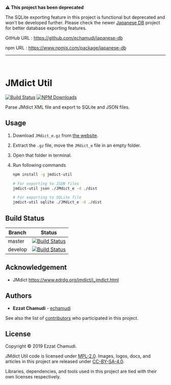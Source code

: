 **⚠️ This project has been deprecated**

The SQLite exporting feature in this project is functional but deprecated and won't be developed further. Please check the newer [Japanese DB](https://github.com/echamudi/japanese-db) project for better database exporting features.

GitHub URL : https://github.com/echamudi/japanese-db

npm URL : https://www.npmjs.com/package/japanese-db

-----
<br>

# JMdict Util

[![Build Status](https://travis-ci.org/echamudi/jmdict-util.svg?branch=master)](https://travis-ci.org/echamudi/jmdict-util) [![NPM Downloads](https://img.shields.io/npm/dm/jmdict-util?label=downloads)](https://www.npmjs.com/package/jmdict-util)

Parse JMdict XML file and export to SQLite and JSON files.

## Usage

1. Download `JMdict_e.gz` from [the website](http://www.edrdg.org/jmdict/edict_doc.html).

1. Extract the `.gz` file, move the `JMdict_e` file in an empty folder.

1. Open that folder in terminal.

1. Run following commands

    ```sh
    npm install -g jmdict-util

    # For exporting to JSON files
    jmdict-util json ./JMdict_e -d ./dist

    # For exporting to SQLite file
    jmdict-util sqlite ./JMdict_e -d ./dist
    ```

## Build Status

| Branch | Status |
| - | - |
| master | [![Build Status](https://travis-ci.org/echamudi/jmdict-util.svg?branch=master)](https://travis-ci.org/echamudi/jmdict-util) |
| develop | [![Build Status](https://travis-ci.org/echamudi/jmdict-util.svg?branch=develop)](https://travis-ci.org/echamudi/jmdict-util) |

## Acknowledgement

- JMdict https://www.edrdg.org/jmdict/j_jmdict.html

## Authors

* **Ezzat Chamudi** - [echamudi](https://github.com/echamudi)

See also the list of [contributors](https://github.com/echamudi/jmdict-util/graphs/contributors) who participated in this project.

## License

Copyright © 2019 Ezzat Chamudi.

JMdict Util code is licensed under [MPL-2.0](https://www.mozilla.org/en-US/MPL/2.0/). Images, logos, docs, and articles in this project are released under [CC-BY-SA-4.0](https://creativecommons.org/licenses/by-sa/4.0/legalcode).

Libraries, dependencies, and tools used in this project are tied with their own licenses respectively.
